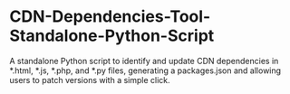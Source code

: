 # CDN-Dependencies-Tool-Standalone-Python-Script
A standalone Python script to identify and update CDN dependencies in *.html, *.js, *.php, and *.py files, generating a packages.json and allowing users to patch versions with a simple click.
